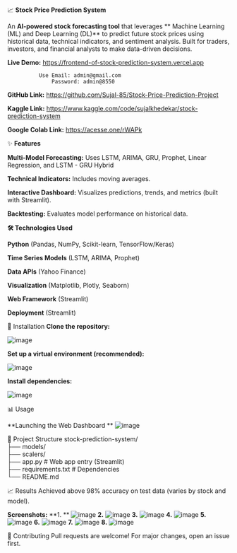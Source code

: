 📈 **Stock Price Prediction System** 

An **AI-powered stock forecasting tool** that leverages ** Machine Learning (ML) and Deep Learning (DL)** to predict future stock prices using historical data, technical indicators, and sentiment analysis. Built for traders, investors, and financial analysts to make data-driven decisions.

**Live Demo:** https://frontend-of-stock-prediction-system.vercel.app

              Use Email: admin@gmail.com
                  Password: admin@8550

**GitHub Link:** https://github.com/Sujal-85/Stock-Price-Prediction-Project

**Kaggle Link:** https://www.kaggle.com/code/sujalkhedekar/stock-prediction-system

**Google Colab Link:** https://acesse.one/rWAPk




✨ **Features**

**Multi-Model Forecasting:** Uses LSTM, ARIMA, GRU, Prophet, Linear Regression, and LSTM - GRU Hybrid

**Technical Indicators:** Includes moving averages.

**Interactive Dashboard:** Visualizes predictions, trends, and metrics (built with Streamlit).

**Backtesting:** Evaluates model performance on historical data.

**🛠️ Technologies Used**

**Python** (Pandas, NumPy, Scikit-learn, TensorFlow/Keras)

**Time Series Models** (LSTM, ARIMA, Prophet)

**Data APIs** (Yahoo Finance)

**Visualization** (Matplotlib, Plotly, Seaborn)

**Web Framework** (Streamlit)

**Deployment** (Streamlit)

🚀 Installation
**Clone the repository:**

![image](https://github.com/user-attachments/assets/1623a233-fbea-4c99-9319-5f0152da836a)

**Set up a virtual environment (recommended):**

![image](https://github.com/user-attachments/assets/ec2574a3-8e80-4977-945e-01c49f850d0b)

**Install dependencies:**

![image](https://github.com/user-attachments/assets/1760ab20-8167-4f24-9068-01d445a4063d)

📊 Usage

**Launching the Web Dashboard **
![image](https://github.com/user-attachments/assets/c39c45c4-cd22-4f49-9757-d30ca309157b)

📂 Project Structure
stock-prediction-system/  
├── models/  
├── scalers/             
├── app.py              # Web app entry (Streamlit)  
├── requirements.txt    # Dependencies  
└── README.md  

📈 Results
Achieved above 98% accuracy on test data (varies by stock and model).

**Screenshots:**
**1. **
![image](https://github.com/user-attachments/assets/96c69a24-8db3-4ffd-acd1-eec80208f762) 
**2.**
![image](https://github.com/user-attachments/assets/ab72eade-2e68-4796-abe4-31f11b342846)
**3.**
![image](https://github.com/user-attachments/assets/31cd5e7c-cb1d-44af-9e9c-80d903ecbce5)
**4.**
![image](https://github.com/user-attachments/assets/69535c9d-e075-40a2-ab4f-c536e2856c09)
**5.**
![image](https://github.com/user-attachments/assets/629ff474-e91e-443c-9ad8-2311cbf1ac4b)
**6.**
![image](https://github.com/user-attachments/assets/02df8e27-ac6e-498f-bd31-7a0d2c163e90)
**7.**
![image](https://github.com/user-attachments/assets/c2a7570a-e318-474d-bf40-b6f346092312)
**8.**
![image](https://github.com/user-attachments/assets/1e8cc35d-1524-4125-8486-9356794030ec)


🤝 Contributing
Pull requests are welcome! For major changes, open an issue first.
